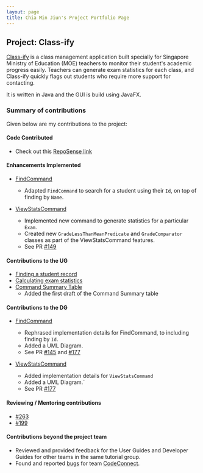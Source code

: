 ```yaml
---
layout: page
title: Chia Min Jiun's Project Portfolio Page
---
```


## Project: Class-ify

[Class-ify](https://github.com/AY2223S1-CS2103T-T15-2/tp) is a class management application built specially for Singapore Ministry of Education (MOE) teachers
to monitor their student's academic progress easily. Teachers can generate exam statistics for each class, and
Class-ify quickly flags out students who require more support for contacting.

It is written in Java and the GUI is build using JavaFX.

### Summary of contributions
Given below are my contributions to the project:

#### Code Contributed
* Check out this [RepoSense link](https://nus-cs2103-ay2223s1.github.io/tp-dashboard/?search=minjiunn)

#### Enhancements Implemented
* [FindCommand](https://github.com/AY2223S1-CS2103T-T15-2/tp/blob/master/src/main/java/seedu/classify/logic/commands/FindCommand.java)
  * Adapted `FindCommand` to search for a student using their `Id`, on top of finding by `Name`.
  
* [ViewStatsCommand](https://github.com/AY2223S1-CS2103T-T15-2/tp/blob/master/src/main/java/seedu/classify/logic/commands/ViewStatsCommand.java)
  * Implemented new command to generate statistics for a particular `Exam`.
  * Created new `GradeLessThanMeanPredicate` and `GradeComparator` classes as part of the ViewStatsCommand features.
  * See PR [#149](https://github.com/AY2223S1-CS2103T-T15-2/tp/pull/149)

#### Contributions to the UG
* [Finding a student record](https://ay2223s1-cs2103t-t15-2.github.io/tp/UserGuide.html#433-finding-a-student-record--find)
* [Calculating exam statistics](https://ay2223s1-cs2103t-t15-2.github.io/tp/UserGuide.html#441-calculating-exam-statistics-viewstats)
* [Command Summary Table](https://ay2223s1-cs2103t-t15-2.github.io/tp/UserGuide.html#6-command-summary)
  * Added the first draft of the Command Summary table

#### Contributions to the DG
* [FindCommand](https://ay2223s1-cs2103t-t15-2.github.io/tp/DeveloperGuide.html#424-find-command)
  * Rephrased implementation details for FindCommand, to including finding by `Id`.
  * Added a UML Diagram.
  * See PR [#145](https://github.com/AY2223S1-CS2103T-T15-2/tp/pull/145) and [#177](https://github.com/AY2223S1-CS2103T-T15-2/tp/pull/177) 
  

* [ViewStatsCommand](https://ay2223s1-cs2103t-t15-2.github.io/tp/DeveloperGuide.html#428-viewstats-command)
  * Added implementation details for `ViewStatsCommand`
  * Added a UML Diagram.` 
  * See PR [#177](https://github.com/AY2223S1-CS2103T-T15-2/tp/pull/177)

#### Reviewing / Mentoring contributions
* [#263](https://github.com/AY2223S1-CS2103T-T15-2/tp/pull/263)
* [#199](https://github.com/AY2223S1-CS2103T-T15-2/tp/pull/199)

#### Contributions beyond the project team
* Reviewed and provided feedback for the User Guides and Developer Guides for other teams in the same tutorial group.
* Found and reported [bugs](https://github.com/minjiunn/ped/issues) for team [CodeConnect](https://github.com/AY2223S1-CS2103T-T14-2/tp).


